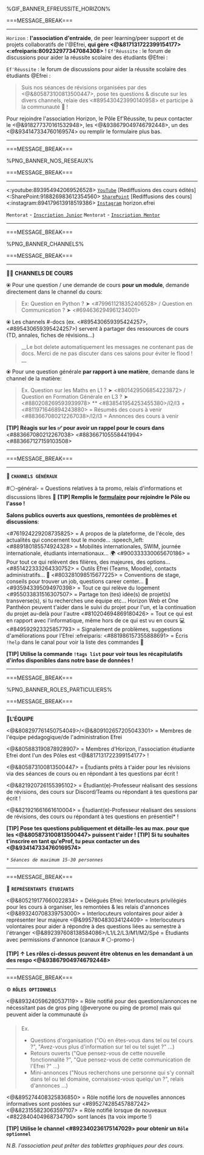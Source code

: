 %GIF_BANNER_EFREUSSITE_HORIZON%

===MESSAGE_BREAK===
 ** **
`Horizon` : **l'association d'entraide**, de peer learning/peer support et de projets collaboratifs de l'@Efrei, **qui gère <@&817131722399154177> <:efreiparis:809232977347084308>** ! `Ef'Réussite` : le forum de discussions pour aider la réussite scolaire des étudiants @Efrei : 

`Ef'Réussite` : le forum de discussions pour aider la réussite scolaire des étudiants @Efrei :
> Suis nos séances de révisions organisées par des <@&805873100813500447>, pose tes questions & discute sur les divers channels, relaie des <#895430423990140958> et participe à la communauté :100: !

Pour rejoindre l'association Horizon, le Pôle Ef'Réussite, tu peux contacter le <@&918277370161532948>, les <@&938679049746792448>, un des <@&934147334760169574> ou remplir le formulaire plus bas. 
  ** **
===MESSAGE_BREAK===

%PNG_BANNER_NOS_RESEAUX%

===MESSAGE_BREAK===
 ** **
<:youtube:893954942069526528> [`YouTube`](https://bit.ly/HorizonYouTube) [Rediffusions des cours édités]
<:SharePoint:918826983612354560> [`SharePoint`](https://bit.ly/EfRéussiteSP) [Rediffusions des cours] 
<:instagram:894179613918519386> [`Instagram`](https://bit.ly/HorizonInstagram) horizon.efrei

`Mentorat` - [`Inscription Junior`](https://bit.ly/HorizonJunior)
`Mentorat` - [`Inscription Mentor`](https://bit.ly/HorizonMentor)
  ** **

===MESSAGE_BREAK===

%PNG_BANNER_CHANNELS%

===MESSAGE_BREAK===
 ** **
:teacher: __**CHANNELS DE COURS**__

⦿ Pour une question / une demande de cours __pour un module__, demande directement dans le channel du cours: 
> Ex: Question en Python ? ➤ <#799611218352406528> / Question en Communication ? ➤ <#694636294961234001> 

⦿ Les channels #<module>-docs (ex. <#895430659395424257>, <#895430659395424257>) servent à partager des ressources de cours (TD, annales, fiches de révisions...) 
> __Le bot delete automatiquement les messages ne contenant pas de docs. Merci de ne pas discuter dans ces salons pour éviter le flood ! __

⦿ Pour une question générale __par rapport à une matière__, demande dans le channel de la matière: 
> Ex. Question sur les Maths en L1 ? ➤ <#801429506854223872> / Question en Formation Générale en L3 ? ➤ <#880208269593939978>
  **
<#838541954253455380>/l2/l3 + <#811971646894243880> = Résumés des cours à venir 
<#883667080212267038>/l2/l3 = Annonces des cours à venir 

**[TIP] Réagis sur les :white_check_mark: pour avoir un rappel pour le cours dans** <#883667080212267038> <#883667105558441994> <#883667127159103508>
 ** **

===MESSAGE_BREAK===
 ** **
__**:book: `CHANNELS GÉNÉRAUX`**__

#:white_circle:-général-<promo> = Questions relatives à ta promo, relais d'informations et discussions libres :speech_balloon: 
**[TIP] Remplis le [formulaire](https://bit.ly/EfRéussiteRecrute) pour rejoindre le Pôle ou l'asso !** 

__Salons publics ouverts aux **questions, remontées de problèmes et discussions**__: 

<#761924229208735825> = A propos de la plateforme, de l'école, des actualités qui concernent tout le monde... :speech_left:
<#889180185574924328> = Mobilités internationales, SWIM, journée internationale, étudiants internationaux... :earth_africa:
<#900333330065670186> = Pour tout ce qui relèvent des filières, des majeures, des options... 
<#851422333264330752> = Outils Efrei (Teams, Moodle), contacts administratifs... :school_satchel:
<#803281098515677225> = Conventions de stage, conseils pour trouver un job, questions career center... :briefcase:
<#935943395094970398> = Tout ce qui relève du logement
<#955033831516307507> = Partage ton (tes) idée(s) de projet(s) transverse(s), si tu recherches une équipe etc... Horizon Web et One Panthéon peuvent t'aider dans le suivi du projet pour l'un, et la continuation du projet au-delà pour l'autre
<#810204694869180426> = Tout ce qui est en rapport avec l'informatique, même hors de ce qui est vu en cours :computer:
<#849592923325857793> = Signalement de problèmes, suggestions d'améliorations pour l'Efrei  :efreiparis:
<#881986157355888691> = Écris `!help` dans le canal pour voir la liste des commandes :robot:

**[TIP] Utilise la commande `!tags list` pour voir tous les récapitulatifs d'infos disponibles dans notre base de données !**
 
** **
===MESSAGE_BREAK===

%PNG_BANNER_ROLES_PARTICULIERS%

===MESSAGE_BREAK===
 ** **
:compass:__**L'ÉQUIPE**__ 

<@&808297761450754049>/<@&809102657205043301> = Membres de l'équipe pédagogique/de l'administration Efrei 

<@&805883190878928907> = Membres d'Horizon, l'association étudiante Efrei dont l'un des Pôles est <@&817131722399154177> ! 

<@&805873100813500447> = Étudiants prêts à t'aider pour les révisions via des séances de cours ou en répondant à tes questions par écrit ! 

<@&821920726155395102> = Étudiant(e)-Professeur réalisant des sessions de révisions, des cours sur Discord/Teams ou répondant à tes questions par écrit !

<@&821921661661610004> = Étudiant(e)-Professeur réalisant des sessions de révisions, des cours ou répondant à tes questions en présentiel* !

**[TIP] Pose tes questions publiquement et détaille-les au max. pour que les <@&805873100813500447> puissent t'aider !**
**[TIP] Si tu souhaites t'inscrire en tant qu'eProf, tu peux contacter  un des <@&934147334760169574>**

`*` *`Séances de maximum 15-30 personnes`*
  
** **
===MESSAGE_BREAK===

🎩 __**`REPRÉSENTANTS ÉTUDIANTS`**__

<@&805219177660022834> = Délégués Efrei: Interlocuteurs privilégiés pour les cours à organiser, les remontées & les relais d'annonces
<@&893240708339753000> = Interlocuteurs volontaires pour aider à représenter leur majeure
<@&995780483034124409> = Interlocuteurs volontaires pour aider à répondre à des questions liées au semestre à l'étranger
<@&892397608138584086>/L1/L2/L3/M1/M2/Spé = Étudiants avec permissions d'annonce (canaux # ⚪-promo-<promo>)

**[TIP] ↑ Les rôles ci-dessus peuvent être obtenus en les demandant à un des respo <@&938679049746792448>**
   
** **
===MESSAGE_BREAK===

⚙️ __**`RÔLES OPTIONNELS`**__

<@&893240596280537119> = Rôle notifié pour des questions/annonces ne nécessitant pas de gros ping (@everyone ou ping de promo) mais qui peuvent aider la communauté 👍
> Ex. 
> - Questions d'organisation ("Où en êtes-vous dans tel ou tel cours ?", "Avez-vous plus d'information sur tel ou tel sujet ?" ...)
> - Retours ouverts ("Que pensez-vous de cette nouvelle fonctionnalité ?", "Que pensez-vous de cette communication de l'Efrei ?" ...)
> - Mini-annonces ("Nous recherchons une personne qui s'y connaît dans tel ou tel domaine, connaissez-vous quelqu'un ?", relais d'annonces ...)

<@&895274408325836850> = Rôle notifié lors de nouvelles annonces informatives sont postées sur <#895274285457887242>
<@&823155823063597107> = Rôle notifié lorsque de nouveaux <#822840404968734790> sont lancés (ta voix importe !)

**[TIP] Utilise le channel <#892340236175147029> pour obtenir un `Rôle optionnel`**

*N.B. l'association peut prêter des tablettes graphiques pour des cours.*
